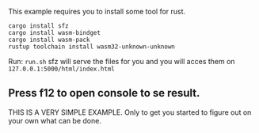 This example requires you to install some tool for rust.
```
cargo install sfz
cargo install wasm-bindget
cargo install wasm-pack
rustup toolchain install wasm32-unknown-unknown
```
Run: `run.sh`
sfz will serve the files for you and you will acces them on `127.0.0.1:5000/html/index.html`

Press f12 to open console to se result.
---

THIS IS A VERY SIMPLE EXAMPLE.
Only to get you started to figure out on your own what can be done.